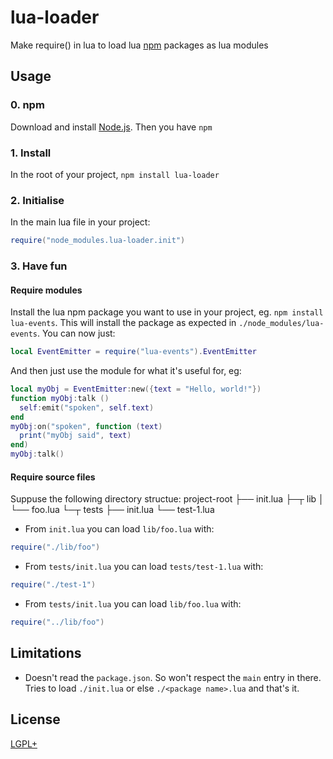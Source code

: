 # lua-loader

Make require() in lua to load lua [npm](http://npmjs.org) packages as lua modules

## Usage

### 0. npm
Download and install [Node.js](http://nodejs.org/download/). Then you have `npm`

### 1. Install
In the root of your project, `npm install lua-loader`

### 2. Initialise
In the main lua file in your project:
```lua
require("node_modules.lua-loader.init")
```

### 3. Have fun

#### Require modules
Install the lua npm package you want to use in your project, eg. `npm install lua-events`.
This will install the package as expected in `./node_modules/lua-events`.
You can now just:
```lua
local EventEmitter = require("lua-events").EventEmitter
```
And then just use the module for what it's useful for, eg:
```lua
local myObj = EventEmitter:new({text = "Hello, world!"})
function myObj:talk ()
  self:emit("spoken", self.text)
end
myObj:on("spoken", function (text)
  print("myObj said", text)
end)
myObj:talk()
```

#### Require source files
Suppuse the following directory structue:
project-root
├── init.lua
├─┬ lib
│ └── foo.lua
└─┬ tests
  ├── init.lua
  └── test-1.lua
- From `init.lua` you can load `lib/foo.lua` with:
```lua
require("./lib/foo")
```
- From `tests/init.lua` you can load `tests/test-1.lua` with:
```lua
require("./test-1")
```
- From `tests/init.lua` you can load `lib/foo.lua` with:
```lua
require("../lib/foo")
```

## Limitations
- Doesn't read the `package.json`. So won't respect the `main` entry in there. Tries to load `./init.lua` or else `./<package name>.lua` and that's it.

## License
[LGPL+](https://github.com/wscherphof/lua-loader/blob/master/LICENSE.md)
